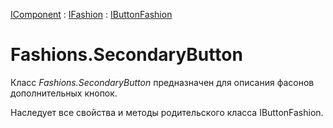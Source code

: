 ﻿---
Link: Com.Fashions.SecondaryButton
---

[IComponent](topic:Com.Custom.ComClasses.IComponent.Default) :
[IFashion](topic:Com.Custom.ComClasses.IFashion.Default) :
[IButtonFashion](topic:Com.Custom.ComClasses.IButtonFashion.Default)

# Fashions.SecondaryButton

Класс *Fashions.SecondaryButton* предназначен для описания фасонов дополнительных кнопок.

Наследует все свойства и методы родительского класса IButtonFashion.